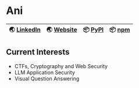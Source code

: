 # Ani

| 🌏 [LinkedIn](https://linkedin.com/in/tuxboy) | 🌏 [Website](https://adhikary.net) | 📦 [PyPI](https://pypi.org/user/tuxboy/) | 📦 [npm](https://www.npmjs.com/~tuxboy) |
|----------------------------------------------|-----------------------------------|-----------------------------------------|----------------------------------------|

## Current Interests
- CTFs, Cryptography and Web Security
- LLM Application Security
- Visual Question Answering
